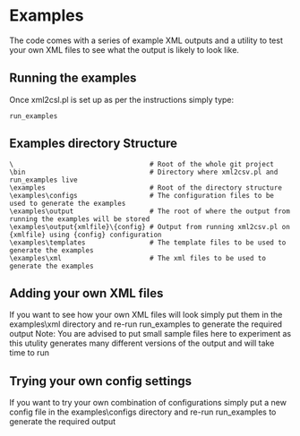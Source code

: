 # Examples

The code comes with a series of example XML outputs and a utility to test your own XML files to see what the output is likely to look like.

## Running the examples

Once xml2csl.pl is set up as per the instructions simply type:

```
run_examples
```

## Examples directory Structure

```
\                                  # Root of the whole git project
\bin                               # Directory where xml2csv.pl and run_examples live
\examples                          # Root of the directory structure
\examples\configs                  # The configuration files to be used to generate the examples
\examples\output                   # The root of where the output from running the examples will be stored
\examples\output{xmlfile}\{config} # Output from running xml2csv.pl on {xmlfile} using {config} configuration
\examples\templates                # The template files to be used to generate the examples
\examples\xml                      # The xml files to be used to generate the examples

```

## Adding your own XML files

If you want to see how your own XML files will look simply put them in the examples\xml directory and re-run run_examples to generate the required output
Note: You are advised to put small sample files here to experiment as this utulity generates many different versions of the output and will take time to run

## Trying your own config settings

If you want to try your own combination of configurations simply put a new config file in the examples\configs directory and re-run run_examples to generate the required output

